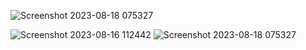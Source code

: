 ![Screenshot 2023-08-18 075327](https://github.com/01nency/animal_biography_app/assets/113500838/18ba7177-4be4-48df-a049-68d8055b7456)

![Screenshot 2023-08-16 112442](https://github.com/01nency/animal_biography_app/assets/113500838/fc229c3f-7a0f-4db8-a2dc-87cf24b32d57)
![Screenshot 2023-08-18 075327](https://github.com/01nency/animal_biography_app/assets/113500838/3f873af4-03fa-449d-b733-1e0746baf846)
